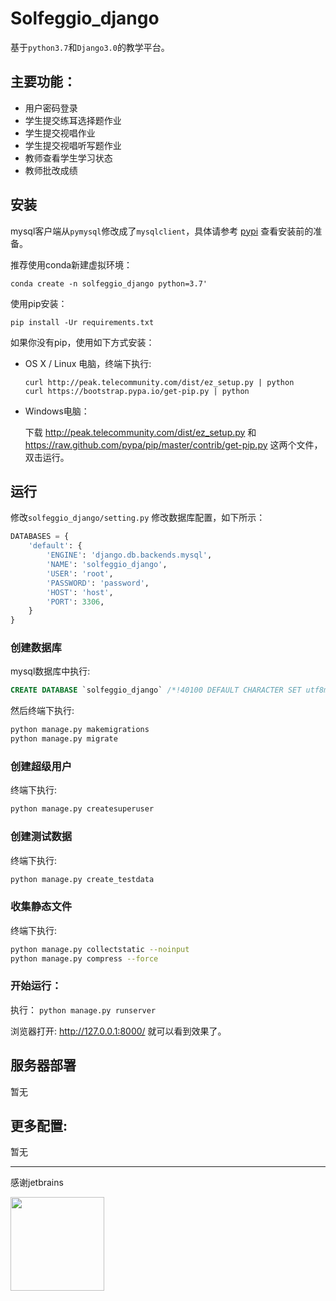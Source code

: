 # Solfeggio_django

[comment]: <> (🌍)

[comment]: <> (*[English]&#40;/docs/README-en.md&#41; ∙ [简体中文]&#40;README.md&#41;*)

基于`python3.7`和`Django3.0`的教学平台。   

[comment]: <> ([![Django CI]&#40;https://github.com/liangliangyy/DjangoBlog/actions/workflows/django.yml/badge.svg&#41;]&#40;https://github.com/liangliangyy/DjangoBlog/actions/workflows/django.yml&#41; [![CodeQL]&#40;https://github.com/liangliangyy/DjangoBlog/actions/workflows/codeql-analysis.yml/badge.svg&#41;]&#40;https://github.com/liangliangyy/DjangoBlog/actions/workflows/codeql-analysis.yml&#41; [![codecov]&#40;https://codecov.io/gh/liangliangyy/DjangoBlog/branch/master/graph/badge.svg&#41;]&#40;https://codecov.io/gh/liangliangyy/DjangoBlog&#41;  [![license]&#40;https://img.shields.io/github/license/liangliangyy/djangoblog.svg&#41;]&#40;&#41;  )

## 主要功能：
- 用户密码登录
- 学生提交练耳选择题作业
- 学生提交视唱作业
- 学生提交视唱听写题作业
- 教师查看学生学习状态
- 教师批改成绩


## 安装
mysql客户端从`pymysql`修改成了`mysqlclient`，具体请参考 [pypi](https://pypi.org/project/mysqlclient/) 查看安装前的准备。

推荐使用conda新建虚拟环境：

```conda create -n solfeggio_django python=3.7'```

使用pip安装： 

```pip install -Ur requirements.txt```

如果你没有pip，使用如下方式安装：
- OS X / Linux 电脑，终端下执行: 

    ```
    curl http://peak.telecommunity.com/dist/ez_setup.py | python
    curl https://bootstrap.pypa.io/get-pip.py | python
    ```

- Windows电脑：

    下载 http://peak.telecommunity.com/dist/ez_setup.py 和 https://raw.github.com/pypa/pip/master/contrib/get-pip.py 这两个文件，双击运行。 


## 运行

 修改`solfeggio_django/setting.py` 修改数据库配置，如下所示：

```python
DATABASES = {
    'default': {
        'ENGINE': 'django.db.backends.mysql',
        'NAME': 'solfeggio_django',
        'USER': 'root',
        'PASSWORD': 'password',
        'HOST': 'host',
        'PORT': 3306,
    }
}
```

### 创建数据库
mysql数据库中执行:
```sql
CREATE DATABASE `solfeggio_django` /*!40100 DEFAULT CHARACTER SET utf8mb4 COLLATE utf8mb4_unicode_ci */;
```

然后终端下执行:
```bash
python manage.py makemigrations
python manage.py migrate
```

### 创建超级用户

 终端下执行:
```bash
python manage.py createsuperuser
```

### 创建测试数据
终端下执行:
```bash
python manage.py create_testdata
```

### 收集静态文件
终端下执行:  
```bash
python manage.py collectstatic --noinput
python manage.py compress --force
```

### 开始运行：
执行： `python manage.py runserver`


浏览器打开: http://127.0.0.1:8000/  就可以看到效果了。  

## 服务器部署
暂无


## 更多配置:
暂无

---

感谢jetbrains
<div>    
<a href="https://www.jetbrains.com/?from=DjangoBlog"><img src="https://resource.lylinux.net/image/2020/07/01/logo.png" width="150" height="150"></a>
</div>